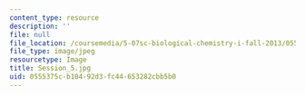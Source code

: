 ```yaml
---
content_type: resource
description: ''
file: null
file_location: /coursemedia/5-07sc-biological-chemistry-i-fall-2013/0555375cb10492d3fc44653282cbb5b0_Session_5.jpg
file_type: image/jpeg
resourcetype: Image
title: Session_5.jpg
uid: 0555375c-b104-92d3-fc44-653282cbb5b0
---
```

